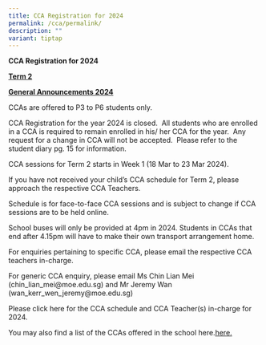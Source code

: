 ```yaml
---
title: CCA Registration for 2024
permalink: /cca/permalink/
description: ""
variant: tiptap
---
```

<p><strong>CCA Registration for 2024</strong>
</p>
<p><strong><u>Term 2</u></strong>
</p>
<p><strong><u>General Announcements 2024</u></strong>
</p>
<p>CCAs are offered to P3 to P6 students only.</p>
<p>CCA Registration for the year 2024 is closed.&nbsp; All students who are
enrolled in a CCA is required to remain enrolled in his/ her CCA for the
year.&nbsp; Any request for a change in CCA will not be accepted.&nbsp;
Please refer to the student diary pg. 15 for information.</p>
<p>CCA sessions for Term 2 starts in Week 1 (18 Mar to 23 Mar 2024).</p>
<p>If you have not received your child’s CCA schedule for Term 2, please
approach the respective CCA Teachers.</p>
<p>Schedule is for face-to-face CCA sessions and is subject to change if
CCA sessions are to be held online.</p>
<p>School buses will only be provided at 4pm in 2024. Students in CCAs that
end after 4.15pm will have to make their own transport arrangement home.</p>
<p>For enquiries pertaining to specific CCA, please email the respective
CCA teachers in-charge.</p>
<p>For generic CCA enquiry, please email Ms Chin Lian Mei (chin_lian_mei@moe.edu.sg)
and Mr Jeremy Wan (wan_kerr_wen_jeremy@moe.edu.sg)</p>
<p>Please click here for the CCA schedule and CCA Teacher(s) in-charge for
2024.</p>
<p>You may also find a list of the CCAs offered in the school here.<a href="/files/CCA_schedule_2024_19_Mar_24.pdf" rel="noopener noreferrer nofollow" target="_blank">here.</a>
</p>